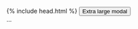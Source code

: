 <html>
  <head>
    {% include head.html %}
  </head>
  <body>
    <button type="button" class="btn btn-primary" data-toggle="modal" data-target=".bd-example-modal-xl">Extra large modal</button>
    <div class="modal fade bd-example-modal-xl" tabindex="-1" role="dialog" aria-labelledby="myExtraLargeModalLabel" aria-hidden="true">
      <div class="modal-dialog modal-xl">
        <div class="modal-content">
          ...
        </div>
      </div>
    </div>
  </body>
</html>
